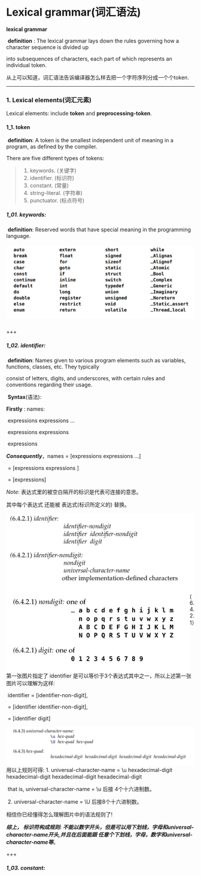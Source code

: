 # Lexical grammar(词汇语法)

**lexical grammar**

​		**definition** :  The lexical grammar lays down the rules governing how a character sequence is divided up

into subsequences of characters, each part of which represents an individual token.

从上可以知道，词汇语法告诉编译器怎么样去把一个字符序列分成一个个token.

***



### 1. Lexical elements(词汇元素)

Lexical elements: include **token** and **preprocessing-token**.

#### 1_1. **token** 

​		**definition**:  A token is the smallest independent unit of meaning in a program, as defined by the compiler. 

There are five different types of tokens: 

>1. keywords. (关键字)
>2. identifier. (标识符)
>3. constant. (常量)
>4. string-literal. (字符串)
>5. punctuator. (标点符号)

##### 1_01. keywords: 

​		**definition**:  Reserved words that have special meaning in the programming language.

##### <img src="https://raw.githubusercontent.com/jayFTX/c17_library/master/img/Snipaste_2024-03-07_12-49-20.png" alt="keywords" style="zoom:50%;" />

+++



##### 1_02. identifier:  

​		**definition**: Names given to various program elements such as variables, functions, classes, etc. They typically 

consist of letters, digits, and underscores, with certain rules and conventions regarding their usage.

​    	**Syntax**(语法):

**Firstly** :   names:

​							expressions expressions ...   

​							expressions expressions 

​							expressions

***Consequently***，names = [expressions expressions ...]

​										  = [expressions expressions ]

​										  = [expressions]

*Note*: 表达式里的被空白隔开的标识是代表可连接的意思。

其中每个表达式 还能被 表达式(标识所定义的) 替换。

<img src="https://raw.githubusercontent.com/jayFTX/c17_library/master/img/identifier_.png" alt="identifier" style="zoom:50%;" align="left" />

<img src="https://raw.githubusercontent.com/jayFTX/c17_library/master/img/digit.png" alt="digit" style="zoom:50%;" align="left"/>

(6.4.2.1）第一张图片指定了 identifier 是可以等价于3个表达式其中之一，所以上述第一张图片可以理解为这样: 

​			identifier  = [identifier-non-digit],

​							  = [identifier  identifier-non-digit], 

​							  = [identifier  digit]



<img src="https://raw.githubusercontent.com/jayFTX/c17_library/master/img/Universial%20character%20names.png" alt="universal character names" style="zoom:57%;" align="left"/>

用以上规则可得:      1. universal-character-name = \u hexadecimal-digit hexadecimal-digit hexadecimal-digit hexadecimal-digit

​                                  that is,  universal-character-name = \u 后接 4个十六进制数。

​								  2.  universal-character-name = \U 后接8个十六进制数。 

相信你已经懂得怎么理解图片中的语法规则了!

***综上， 标识符构成规则: 不能以数字开头，但是可以用下划线，字母和universal-character-name开头,并且在后面能跟 任意个下划线，字母，数字和universal-character-name等***。

+++



##### 1_03. constant:





